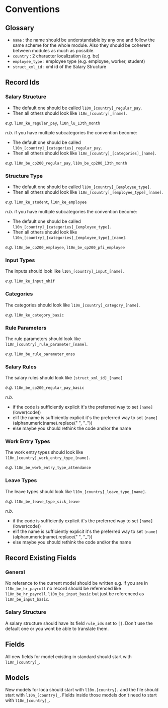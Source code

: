 # Conventions

## Glossary
- `name` : the name should be understandable by any one and follow the same scheme for the whole module. Also they should be coherent between modules as much as possible.
- `country` : 2 character localization (e.g. be)
- `employee_type` : employee type (e.g. employee, worker, student)
- `struct_xml_id` : xml id of the Salary Structure

## Record Ids
### Salary Structure

- The default one should be called `l10n_[country]_regular_pay`.
- Then all others should look like `l10n_[country]_[name]`.

_e.g._ `l10n_ke_regular_pay`, `l10n_lu_13th_month`

_n.b._
if you have multiple subcategories the convention become:
- The default one should be called `l10n_[country]_[categories]_regular_pay`.
- Then all others should look like `l10n_[country]_[categories]_[name]`.

_e.g._ `l10n_be_cp200_regular_pay`, `l10n_be_cp200_13th_month`

### Structure Type

- The default one should be called `l10n_[country]_[employee_type]`.
- Then all others should look like `l10n_[country]_[employee_type]_[name]`.

_e.g._ `l10n_ke_student`, `l10n_ke_employee`

_n.b._
if you have multiple subcategories the convention become:
- The default one should be called `l10n_[country]_[categories]_[employee_type]`.
- Then all others should look like `l10n_[country]_[categories]_[employee_type]_[name]`.

_e.g._ `l10n_be_cp200_employee`, `l10n_be_cp200_pfi_employee`

### Input Types
The inputs should look like `l10n_[country]_input_[name]`.

_e.g._ `l10n_ke_input_nhif`

### Categories
The categories should look like `l10n_[country]_category_[name]`.

_e.g._ `l10n_ke_category_basic`

### Rule Parameters
The rule parameters should look like `l10n_[country]_rule_parameter_[name]`.

_e.g._ `l10n_be_rule_parameter_onss`

### Salary Rules
The salary rules should look like `[struct_xml_id]_[name]`

_e.g._ `l10n_be_cp200_regular_pay_basic`

_n.b._
- if the code is sufficiently explicit it's the preferred way to set `[name]` (lower(code))
- elif the name is sufficiently explicit it's the preferred way to set `[name]` (alphanumeric(name).replace(" ", "_"))
- else maybe you should rethink the code and/or the name

### Work Entry Types
The work entry types should look like `l10n_[country]_work_entry_type_[name]`.

_e.g._ `l10n_be_work_entry_type_attendance`

### Leave Types
The leave types should look like `l10n_[country]_leave_type_[name]`.

_e.g._ `l10n_be_leave_type_sick_leave`

_n.b._
- if the code is sufficiently explicit it's the preferred way to set `[name]` (lower(code))
- elif the name is sufficiently explicit it's the preferred way to set `[name]` (alphanumeric(name).replace(" ", "_"))
- else maybe you should rethink the code and/or the name


## Record Existing Fields
### General
No referance to the current model should be written e.g. if you are in `l10n_be_hr_payroll` no record should be referenced like `l10n_be_hr_payroll.l10n_be_input_basic` but just be referenced as `l10n_be_input_basic`.

### Salary Structure
A salary structure should have its field `rule_ids` set to `[]`. Don't use the default one or you wont be able to translate them.

## Fields
All new fields for model existing in standard should start with `l10n_[country]_`.

## Models
New models for loca should start with `l10n.[country].` and the file should start with `l10n_[country]_`.
Fields inside those models don't need to start with `l10n_[country]_`.
